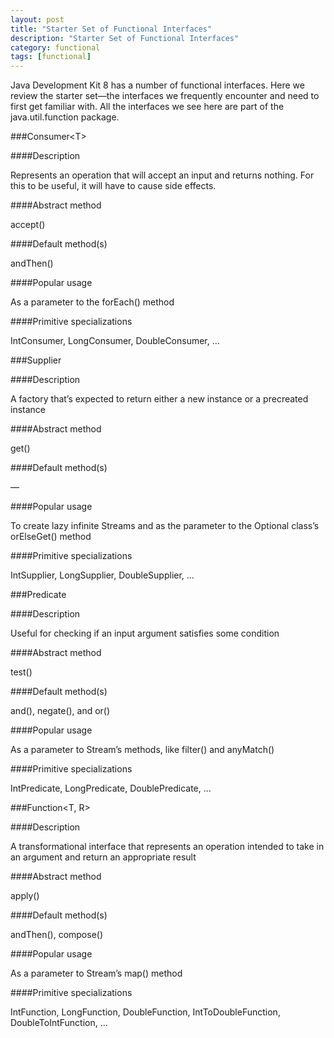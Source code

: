 ```yaml
---
layout: post
title: "Starter Set of Functional Interfaces"
description: "Starter Set of Functional Interfaces"
category: functional
tags: [functional]
---
```


Java Development Kit 8 has a number of functional interfaces. Here we review the starter set—the interfaces we frequently encounter and need to first get familiar with. All the interfaces we see here are part of the java.util.function package.

###Consumer\<T\>

####Description

Represents an operation that will accept an input and returns nothing. For this to be useful, it will have to cause side effects.

####Abstract method

accept()

####Default method(s)

andThen()

####Popular usage

As a parameter to the forEach() method

####Primitive specializations

IntConsumer, LongConsumer, DoubleConsumer, …

###Supplier<T>

####Description

A factory that’s expected to return either a new instance or a precreated instance

####Abstract method

get()

####Default method(s)

—

####Popular usage

To create lazy infinite Streams and as the parameter to the Optional class’s orElseGet() method

####Primitive specializations

IntSupplier, LongSupplier, DoubleSupplier, …

###Predicate<T>

####Description

Useful for checking if an input argument satisfies some condition

####Abstract method

test()

####Default method(s)

and(), negate(), and or()

####Popular usage

As a parameter to Stream’s methods, like filter() and anyMatch()

####Primitive specializations

IntPredicate, LongPredicate, DoublePredicate, …

###Function<T, R>

####Description

A transformational interface that represents an operation intended to take in an argument and return an appropriate result

####Abstract method

apply()

####Default method(s)

andThen(), compose()

####Popular usage

As a parameter to Stream’s map() method

####Primitive specializations

IntFunction, LongFunction, DoubleFunction, IntToDoubleFunction, DoubleToIntFunction, …